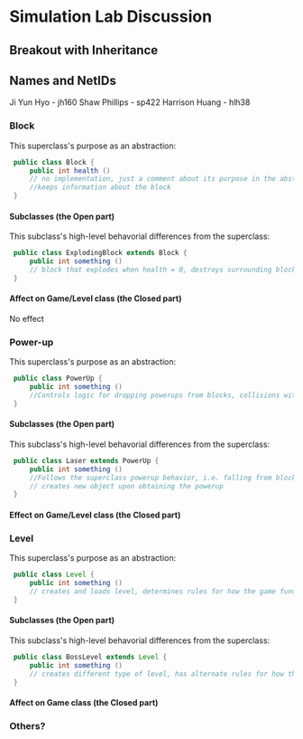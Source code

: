 # Simulation Lab Discussion

## Breakout with Inheritance

## Names and NetIDs
Ji Yun Hyo - jh160
Shaw Phillips - sp422
Harrison Huang - hlh38

### Block

This superclass's purpose as an abstraction:
```java
 public class Block {
     public int health ()
     // no implementation, just a comment about its purpose in the abstraction 
     //keeps information about the block
 }
```

#### Subclasses (the Open part)

This subclass's high-level behavorial differences from the superclass:
```java
 public class ExplodingBlock extends Block {
     public int something ()
     // block that explodes when health = 0, destroys surrounding blocks
 }
```

#### Affect on Game/Level class (the Closed part)
No effect


### Power-up

This superclass's purpose as an abstraction:
```java
 public class PowerUp {
     public int something ()
     //Controls logic for dropping powerups from blocks, collisions with the paddle
 }
```

#### Subclasses (the Open part)

This subclass's high-level behavorial differences from the superclass:
```java
 public class Laser extends PowerUp {
     public int something ()
     //Follows the superclass powerup behavior, i.e. falling from blocks, but gives a unique effect
     // creates new object upon obtaining the powerup
 }
```

#### Effect on Game/Level class (the Closed part)



### Level

This superclass's purpose as an abstraction:
```java
 public class Level {
     public int something ()
     // creates and loads level, determines rules for how the game functions 
 }
```

#### Subclasses (the Open part)

This subclass's high-level behavorial differences from the superclass:
```java
 public class BossLevel extends Level {
     public int something ()
     // creates different type of level, has alternate rules for how the game functions
 }
```

#### Affect on Game class (the Closed part)



### Others?




